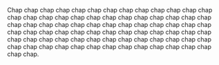 Chap chap chap chap chap chap chap chap chap chap chap chap chap chap chap chap chap chap chap chap chap chap chap chap chap chap chap chap chap chap chap chap chap chap chap chap chap chap chap chap chap chap chap chap chap chap chap chap chap chap chap chap chap chap chap chap chap chap chap chap chap chap chap chap chap chap chap chap chap chap chap chap chap chap chap chap chap chap chap chap.